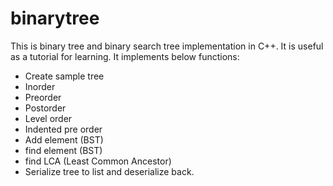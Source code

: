 # binarytree
This is binary tree and binary search tree implementation in C++. It is useful as a tutorial for learning. It implements below functions:

- Create sample tree
- Inorder
- Preorder
- Postorder
- Level order
- Indented pre order
- Add element (BST)
- find element (BST)
- find LCA (Least Common Ancestor)
- Serialize tree to list and deserialize back.
